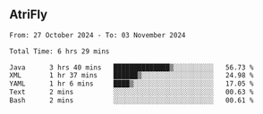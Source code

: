 ## AtriFly

<!--START_SECTION:waka-->

```txt
From: 27 October 2024 - To: 03 November 2024

Total Time: 6 hrs 29 mins

Java      3 hrs 40 mins   ██████████████▒░░░░░░░░░░   56.73 %
XML       1 hr 37 mins    ██████▒░░░░░░░░░░░░░░░░░░   24.98 %
YAML      1 hr 6 mins     ████▒░░░░░░░░░░░░░░░░░░░░   17.05 %
Text      2 mins          ░░░░░░░░░░░░░░░░░░░░░░░░░   00.63 %
Bash      2 mins          ░░░░░░░░░░░░░░░░░░░░░░░░░   00.61 %
```

<!--END_SECTION:waka-->

